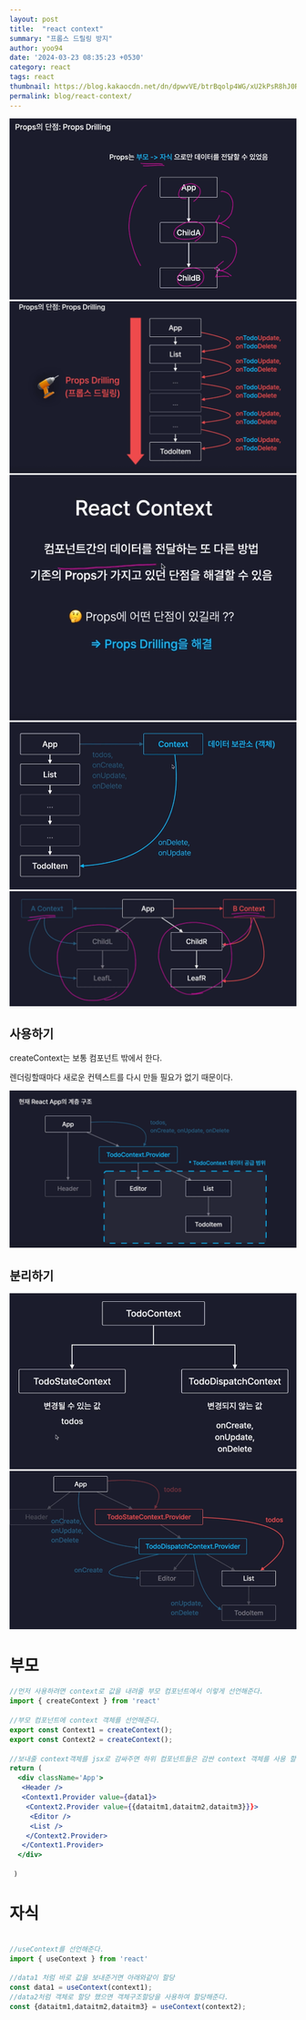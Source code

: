```yaml
---
layout: post
title:  "react context"
summary: "프롭스 드릴링 방지"
author: yoo94
date: '2024-03-23 08:35:23 +0530'
category: react
tags: react
thumbnail: https://blog.kakaocdn.net/dn/dpwvVE/btrBqolp4WG/xU2kPsR8hJ0Rpx9B1LSoZ1/img.png
permalink: blog/react-context/
---
```


<img src="/blog/postImg/Pasted image 20240506180849.png" alt="Pasted image 20240506180849.png" style="max-width:100%;">
<img src="/blog/postImg/Pasted image 20240506180941.png" alt="Pasted image 20240506180941.png" style="max-width:100%;">
<img src="/blog/postImg/Pasted image 20240506180959.png" alt="Pasted image 20240506180959.png" style="max-width:100%;">
<img src="/blog/postImg/Pasted image 20240506181019.png" alt="Pasted image 20240506181019.png" style="max-width:100%;">
<img src="/blog/postImg/Pasted image 20240506181039.png" alt="Pasted image 20240506181039.png" style="max-width:100%;">

## 사용하기

createContext는 보통 컴포넌트 밖에서 한다.

렌더링할때마다 새로운 컨텍스트를 다시 만들 필요가 없기 때문이다.

<img src="/blog/postImg/Pasted image 20240506181813.png" alt="Pasted image 20240506181813.png" style="max-width:100%;">

## 분리하기

<img src="/blog/postImg/Pasted image 20240506182819.png" alt="Pasted image 20240506182819.png" style="max-width:100%;">
<img src="/blog/postImg/Pasted image 20240506182926.png" alt="Pasted image 20240506182926.png" style="max-width:100%;">

# 부모

```jsx
//먼저 사용하려면 context로 값을 내려줄 부모 컴포넌트에서 이렇게 선언해준다.
import { createContext } from 'react'

//부모 컴포넌트에 context 객체를 선언해준다.
export const Context1 = createContext();
export const Context2 = createContext();

//보내줄 context객체를 jsx로 감싸주면 하위 컴포넌트들은 감싼 context 객체를 사용 할 수 있다. context도 객체이기 때문에 바로 넣지는 못하고 Context1.Provider에 value에 넣어준다.
return (
  <div className='App'>
   <Header />
   <Context1.Provider value={data1}>
    <Context2.Provider value={{dataitm1,dataitm2,dataitm3}}}>
     <Editor />
     <List />
    </Context2.Provider>
   </Context1.Provider>
  </div>

 )
```

# 자식
```jsx

//useContext를 선언해준다.
import { useContext } from 'react'

//data1 처럼 바로 값을 보내준거면 아래와같이 할당
const data1 = useContext(context1);
//data2처럼 객체로 할당 했으면 객체구조할당을 사용하여 할당해준다.
const {dataitm1,dataitm2,dataitm3} = useContext(context2);
```
